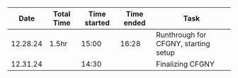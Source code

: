 
| Date     | Total Time | Time started | Time ended | Task                                 |
| -------- | ---------- | ------------ | ---------- | ------------------------------------ |
| 12.28.24 | 1.5hr      | 15:00        | 16:28      | Runthrough for CFGNY, starting setup |
| 12.31.24 |            | 14:30        |            | Finalizing CFGNY                     |
